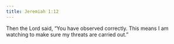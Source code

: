 ```yaml
---
title: Jeremiah 1:12
---
```


Then the Lord said, “You have observed correctly. This means I am watching to make sure my threats are carried out.”
